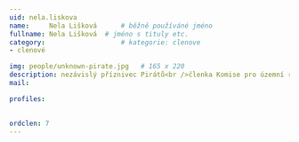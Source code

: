 ```yaml
---
uid: nela.liskova
name:     Nela Lišková  	# běžně používáné jméno
fullname: Nela Lišková 	# jméno s tituly etc.
category:                   # kategorie: clenove
- clenové

img: people/unknown-pirate.jpg   # 165 x 220
description: nezávislý příznivec Pirátů<br />členka Komise pro územní rozvoj města VM # kratký popis, max 160 znaků
mail:

profiles:
  

ordclen: 7
---
```

